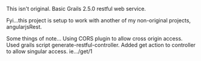 This isn't original. Basic Grails 2.5.0 restful web service.

Fyi...this project is setup to work with another of my non-original projects, angularjsRest.

Some things of note...
Using CORS plugin to allow cross origin access.
Used grails script generate-restful-controller.
Added get action to controller to allow singular access. ie.../get/1
